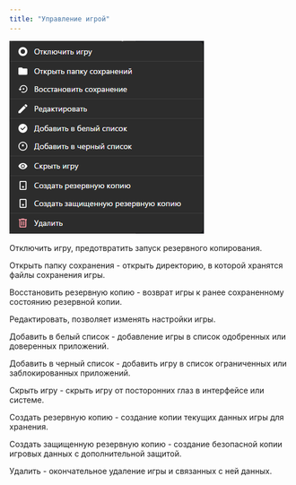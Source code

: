 ```yaml
---
title: "Управление игрой"
---
```


<img src="../../assets/image29.png" alt="" />

Отключить игру, предотвратить запуск резервного копирования.

Открыть папку сохранения - открыть директорию, в которой хранятся файлы сохранения игры.

Восстановить резервную копию - возврат игры к ранее сохраненному состоянию резервной копии.

Редактировать, позволяет изменять настройки игры.

Добавить в белый список - добавление игры в список одобренных или доверенных приложений.

Добавить в черный список - добавить игру в список ограниченных или заблокированных приложений.

Скрыть игру - скрыть игру от посторонних глаз в интерфейсе или системе.

Создать резервную копию - создание копии текущих данных игры для хранения.

Создать защищенную резервную копию - создание безопасной копии игровых данных с дополнительной защитой.

Удалить - окончательное удаление игры и связанных с ней данных.

